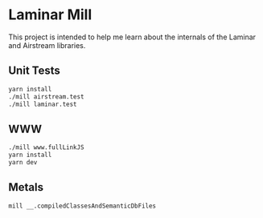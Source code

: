 # Laminar Mill

This project is intended to help me learn about the internals of the Laminar and Airstream libraries.

## Unit Tests

```sh
yarn install
./mill airstream.test
./mill laminar.test
```

## WWW

```sh
./mill www.fullLinkJS
yarn install
yarn dev
```

## Metals

```sh
mill __.compiledClassesAndSemanticDbFiles
```